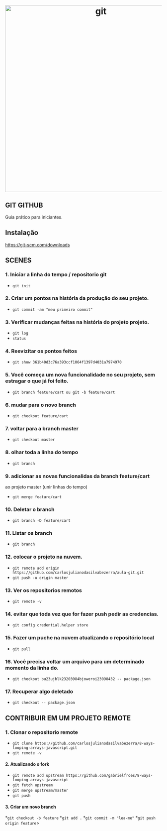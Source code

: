 <h1 align="center">
    <img alt="git" src="https://img.youtube.com/vi/2alg7MQ6_sI/maxresdefault.jpg" width="600px" />
</h1>

## GIT GITHUB

Guia prático para iniciantes.

## Instalação

https://git-scm.com/downloads

## SCENES

### 1. Iniciar a linha do tempo / repositorio git
* `git init`

### 2. Criar um pontos na história da produção do seu projeto.
* `git commit -am "meu primeiro commit"`

### 3. Verificar mudanças feitas na história do projeto projeto.
* `git log`
* `status`

### 4. Reevizitar os pontos feitos
* `git show 361b40d3c76a393ccf1064f1397d4031a7974970`

### 5. Você começa um nova funcionalidade no seu projeto, sem estragar o que já foi feito.
* `git branch feature/cart ou git -b feature/cart`

### 6. mudar para o novo branch
* `git checkout feature/cart`

### 7. voltar para a branch master
* `git checkout master`

### 8. olhar toda a linha do tempo
* `git branch`

### 9. adicionar as novas funcionalidas da branch feature/cart
ao projeto master (unir linhas do tempo)
* `git merge feature/cart`

### 10. Deletar o branch
* `git branch -D feature/cart`

### 11. Listar os branch
* `git branch` 

### 12. colocar o projeto na nuvem.
* `git remote add origin https://github.com/carlosjulianodasilvabezerra/aula-git.git`
* `git push -u origin master`

### 13. Ver os repositorios remotos
* `git remote -v`

### 14. evitar que toda vez que for fazer push pedir as credencias.
* `git config credential.helper store`

### 15. Fazer um puche na nuvem atualizando o repositório local
* `git pull`

### 16. Você precisa voltar um arquivo para um determinado momento da linha do.
* `git checkout bu23ujblk23203984bjoweroi23098432 -- package.json`

### 17. Recuperar algo deletado
* `git checkout -- package.json`


## CONTRIBUIR EM UM PROJETO REMOTE
### 1. Clonar o repositorio remote
* `git clone https://github.com/carlosjulianodasilvabezerra/8-ways-looping-arrays-javascript.git`
* `git remote -v`

#### 2. Atualizando o fork
* `git remote add upstream https://github.com/gabrielfroes/8-ways-looping-arrays-javascript`
* `git fetch upstream`
* `git merge upstream/master`
* `git push` 

#### 3. Criar um novo branch
*`git checkout -b feature`
*`git add .`
*`git commit -m "lea-me"`
*`git push origin feature`> 
